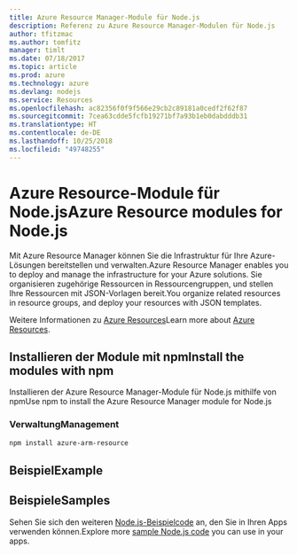 ```yaml
---
title: Azure Resource Manager-Module für Node.js
description: Referenz zu Azure Resource Manager-Modulen für Node.js
author: tfitzmac
ms.author: tomfitz
manager: timlt
ms.date: 07/18/2017
ms.topic: article
ms.prod: azure
ms.technology: azure
ms.devlang: nodejs
ms.service: Resources
ms.openlocfilehash: ac82356f0f9f566e29cb2c89181a0cedf2f62f87
ms.sourcegitcommit: 7cea63cdde5fcfb19271bf7a93b1eb0dabdddb31
ms.translationtype: HT
ms.contentlocale: de-DE
ms.lasthandoff: 10/25/2018
ms.locfileid: "49748255"
---
```

# <a name="azure-resource-modules-for-nodejs"></a><span data-ttu-id="990bf-103">Azure Resource-Module für Node.js</span><span class="sxs-lookup"><span data-stu-id="990bf-103">Azure Resource modules for Node.js</span></span>

<span data-ttu-id="990bf-104">Mit Azure Resource Manager können Sie die Infrastruktur für Ihre Azure-Lösungen bereitstellen und verwalten.</span><span class="sxs-lookup"><span data-stu-id="990bf-104">Azure Resource Manager enables you to deploy and manage the infrastructure for your Azure solutions.</span></span> <span data-ttu-id="990bf-105">Sie organisieren zugehörige Ressourcen in Ressourcengruppen, und stellen Ihre Ressourcen mit JSON-Vorlagen bereit.</span><span class="sxs-lookup"><span data-stu-id="990bf-105">You organize related resources in resource groups, and deploy your resources with JSON templates.</span></span>

<span data-ttu-id="990bf-106">Weitere Informationen zu [Azure Resources](https://docs.microsoft.com/azure/azure-resource-manager/)</span><span class="sxs-lookup"><span data-stu-id="990bf-106">Learn more about [Azure Resources](https://docs.microsoft.com/azure/azure-resource-manager/).</span></span>

## <a name="install-the-modules-with-npm"></a><span data-ttu-id="990bf-107">Installieren der Module mit npm</span><span class="sxs-lookup"><span data-stu-id="990bf-107">Install the modules with npm</span></span>

<span data-ttu-id="990bf-108">Installieren der Azure Resource Manager-Module für Node.js mithilfe von npm</span><span class="sxs-lookup"><span data-stu-id="990bf-108">Use npm to install the Azure Resource Manager module for Node.js</span></span>

### <a name="management"></a><span data-ttu-id="990bf-109">Verwaltung</span><span class="sxs-lookup"><span data-stu-id="990bf-109">Management</span></span>

```bash
npm install azure-arm-resource
```

## <a name="example"></a><span data-ttu-id="990bf-110">Beispiel</span><span class="sxs-lookup"><span data-stu-id="990bf-110">Example</span></span>

## <a name="samples"></a><span data-ttu-id="990bf-111">Beispiele</span><span class="sxs-lookup"><span data-stu-id="990bf-111">Samples</span></span>

<span data-ttu-id="990bf-112">Sehen Sie sich den weiteren [Node.js-Beispielcode](https://azure.microsoft.com/resources/samples/?platform=nodejs) an, den Sie in Ihren Apps verwenden können.</span><span class="sxs-lookup"><span data-stu-id="990bf-112">Explore more [sample Node.js code](https://azure.microsoft.com/resources/samples/?platform=nodejs) you can use in your apps.</span></span>